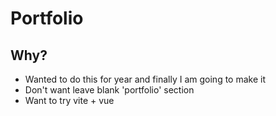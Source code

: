# Portfolio

## Why?

- Wanted to do this for year and finally I am going to make it
- Don't want leave blank 'portfolio' section
- Want to try vite + vue

